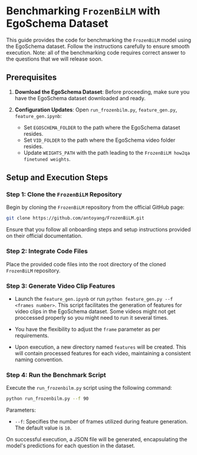 
# Benchmarking `FrozenBiLM` with EgoSchema Dataset

This guide provides the code for benchmarking the `FrozenBiLM` model using the EgoSchema dataset. Follow the instructions carefully to ensure smooth execution. Note: all of the benchmarking code requires correct answer to the questions that we will release soon.

## Prerequisites

1. **Download the EgoSchema Dataset**: Before proceeding, make sure you have the EgoSchema dataset downloaded and ready.

2. **Configuration Updates**: Open `run_frozenbilm.py`, `feature_gen.py`, `feature_gen.ipynb`:
    - Set `EGOSCHEMA_FOLDER` to the path where the EgoSchema dataset resides.
    - Set `VID_FOLDER` to the path where the EgoSchema video folder resides.
    - Update `WEIGHTS_PATH` with the path leading to the `FrozenBiLM how2qa finetuned weights`.

## Setup and Execution Steps

### Step 1: Clone the `FrozenBiLM` Repository

Begin by cloning the `FrozenBiLM` repository from the official GitHub page:

```bash
git clone https://github.com/antoyang/FrozenBiLM.git
```

Ensure that you follow all onboarding steps and setup instructions provided on their official documentation.

### Step 2: Integrate Code Files

Place the provided code files into the root directory of the cloned `FrozenBiLM` repository.

### Step 3: Generate Video Clip Features

- Launch the `feature_gen.ipynb` or run `python feature_gen.py --f <frames number>`. This script facilitates the generation of features for video clips in the EgoSchema dataset. Some videos might not get proccessed properly so you might need to run it several times.
  
- You have the flexibility to adjust the `frame` parameter as per requirements.
  
- Upon execution, a new directory named `features` will be created. This will contain processed features for each video, maintaining a consistent naming convention.

### Step 4: Run the Benchmark Script

Execute the `run_frozenbilm.py` script using the following command:

```bash
python run_frozenbilm.py --f 90
```

Parameters:
- `--f`: Specifies the number of frames utilized during feature generation. The default value is `10`.

On successful execution, a JSON file will be generated, encapsulating the model's predictions for each question in the dataset.
